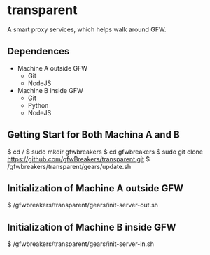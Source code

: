 transparent
===========

A smart proxy services, which helps walk around GFW.

## Dependences
* Machine A outside GFW
    - Git
    - NodeJS
* Machine B inside GFW
    - Git
    - Python
    - NodeJS

## Getting Start for Both Machina A and B
$ cd /
$ sudo mkdir gfwbreakers
$ cd gfwbreakers
$ sudo git clone https://github.com/gfwBreakers/transparent.git
$ /gfwbreakers/transparent/gears/update.sh

## Initialization of Machine A outside GFW
$ /gfwbreakers/transparent/gears/init-server-out.sh

## Initialization of Machine B inside GFW
$ /gfwbreakers/transparent/gears/init-server-in.sh
